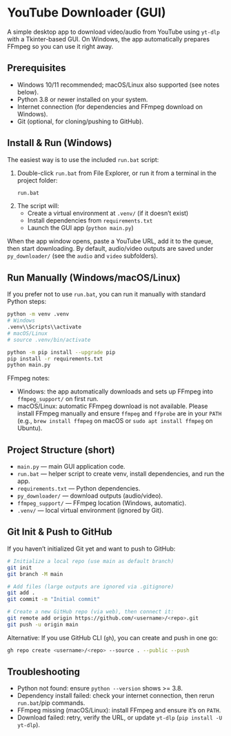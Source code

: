 # YouTube Downloader (GUI)

A simple desktop app to download video/audio from YouTube using `yt-dlp` with a Tkinter-based GUI. On Windows, the app automatically prepares FFmpeg so you can use it right away.

## Prerequisites
- Windows 10/11 recommended; macOS/Linux also supported (see notes below).
- Python 3.8 or newer installed on your system.
- Internet connection (for dependencies and FFmpeg download on Windows).
- Git (optional, for cloning/pushing to GitHub).

## Install & Run (Windows)

The easiest way is to use the included `run.bat` script:

1. Double-click `run.bat` from File Explorer, or run it from a terminal in the project folder:
   ```bat
   run.bat
   ```
2. The script will:
   - Create a virtual environment at `.venv/` (if it doesn’t exist)
   - Install dependencies from `requirements.txt`
   - Launch the GUI app (`python main.py`)

When the app window opens, paste a YouTube URL, add it to the queue, then start downloading. By default, audio/video outputs are saved under `py_downloader/` (see the `audio` and `video` subfolders).

## Run Manually (Windows/macOS/Linux)

If you prefer not to use `run.bat`, you can run it manually with standard Python steps:

```bash
python -m venv .venv
# Windows
.venv\\Scripts\\activate
# macOS/Linux
# source .venv/bin/activate

python -m pip install --upgrade pip
pip install -r requirements.txt
python main.py
```

FFmpeg notes:
- Windows: the app automatically downloads and sets up FFmpeg into `ffmpeg_support/` on first run.
- macOS/Linux: automatic FFmpeg download is not available. Please install FFmpeg manually and ensure `ffmpeg` and `ffprobe` are in your `PATH` (e.g., `brew install ffmpeg` on macOS or `sudo apt install ffmpeg` on Ubuntu).

## Project Structure (short)
- `main.py` — main GUI application code.
- `run.bat` — helper script to create venv, install dependencies, and run the app.
- `requirements.txt` — Python dependencies.
- `py_downloader/` — download outputs (audio/video).
- `ffmpeg_support/` — FFmpeg location (Windows, automatic).
- `.venv/` — local virtual environment (ignored by Git).

## Git Init & Push to GitHub

If you haven’t initialized Git yet and want to push to GitHub:

```bash
# Initialize a local repo (use main as default branch)
git init
git branch -M main

# Add files (large outputs are ignored via .gitignore)
git add .
git commit -m "Initial commit"

# Create a new GitHub repo (via web), then connect it:
git remote add origin https://github.com/<username>/<repo>.git
git push -u origin main
```

Alternative: If you use GitHub CLI (`gh`), you can create and push in one go:

```bash
gh repo create <username>/<repo> --source . --public --push
```

## Troubleshooting
- Python not found: ensure `python --version` shows >= 3.8.
- Dependency install failed: check your internet connection, then rerun `run.bat`/pip commands.
- FFmpeg missing (macOS/Linux): install FFmpeg and ensure it’s on `PATH`.
- Download failed: retry, verify the URL, or update `yt-dlp` (`pip install -U yt-dlp`).
